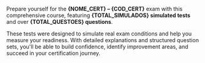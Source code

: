 Prepare yourself for the **{NOME_CERT} – {COD_CERT}** exam with this comprehensive course, featuring **{TOTAL_SIMULADOS} simulated tests** and over **{TOTAL_QUESTOES} questions**.

These tests were designed to simulate real exam conditions and help you measure your readiness. With detailed explanations and structured question sets, you'll be able to build confidence, identify improvement areas, and succeed in your certification journey.

